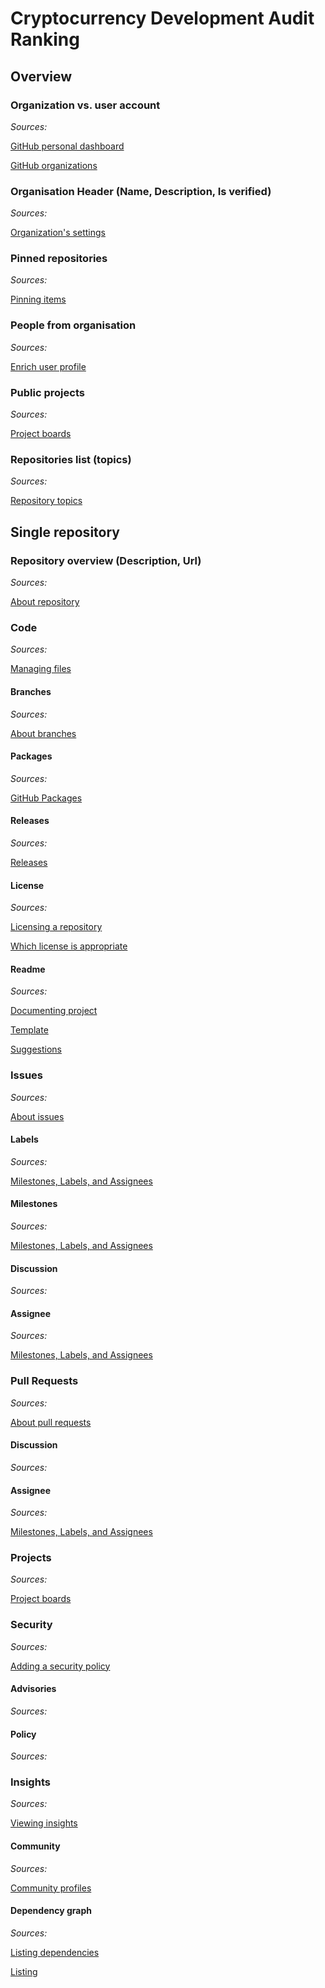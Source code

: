 # Cryptocurrency Development Audit Ranking

## Overview

### Organization vs. user account

*Sources:*

[GitHub personal dashboard](https://help.github.com/en/github/setting-up-and-managing-your-github-user-account/about-your-personal-dashboard)

[GitHub organizations](https://help.github.com/en/github/setting-up-and-managing-organizations-and-teams/about-organizations)

### Organisation Header (Name, Description, Is verified)

*Sources:*

[Organization's settings](https://help.github.com/en/github/setting-up-and-managing-organizations-and-teams/accessing-your-organizations-settings)

### Pinned repositories

*Sources:*

[Pinning items](https://help.github.com/en/github/setting-up-and-managing-your-github-profile/pinning-items-to-your-profile)

### People from organisation

*Sources:*

[Enrich user profile](https://help.github.com/en/github/setting-up-and-managing-your-github-profile/about-your-profile)

### Public projects

*Sources:*

[Project boards](https://help.github.com/en/github/managing-your-work-on-github/about-project-boards)

### Repositories list (topics)

*Sources:*

[Repository topics](https://help.github.com/en/github/administering-a-repository/classifying-your-repository-with-topics)

## Single repository

### Repository overview (Description, Url)

*Sources:*

[About repository](https://help.github.com/en/github/getting-started-with-github/create-a-repo)

### Code

*Sources:*

[Managing files](https://help.github.com/en/github/managing-files-in-a-repository)

#### Branches

*Sources:*

[About branches](https://help.github.com/en/github/collaborating-with-issues-and-pull-requests/about-branches)

#### Packages

*Sources:*

[GitHub Packages](https://github.com/features/packages)

#### Releases

*Sources:*

[Releases](https://help.github.com/en/github/administering-a-repository/about-releases)

#### License

*Sources:*

[Licensing a repository](https://help.github.com/en/github/creating-cloning-and-archiving-repositories/licensing-a-repository)

[Which license is appropriate](https://opensource.guide/legal/#which-open-source-license-is-appropriate-for-my-project)

#### Readme

*Sources:*

[Documenting project](https://guides.github.com/features/wikis/)

[Template](https://gist.github.com/PurpleBooth/109311bb0361f32d87a2)

[Suggestions](https://www.makeareadme.com/)

### Issues

*Sources:*

[About issues](https://help.github.com/en/github/managing-your-work-on-github/about-issues)

#### Labels

*Sources:*

[Milestones, Labels, and Assignees](https://guides.github.com/features/issues/)

#### Milestones

*Sources:*

[Milestones, Labels, and Assignees](https://guides.github.com/features/issues/)

#### Discussion

*Sources:*

#### Assignee

*Sources:*

[Milestones, Labels, and Assignees](https://guides.github.com/features/issues/)

### Pull Requests

*Sources:*

[About pull requests](https://help.github.com/en/github/collaborating-with-issues-and-pull-requests/about-pull-requests)

#### Discussion

*Sources:*

#### Assignee

*Sources:*

[Milestones, Labels, and Assignees](https://guides.github.com/features/issues/)

### Projects

*Sources:*

[Project boards](https://help.github.com/en/github/managing-your-work-on-github/about-project-boards)

### Security

*Sources:*

[Adding a security policy](https://help.github.com/en/github/managing-security-vulnerabilities/adding-a-security-policy-to-your-repository)

#### Advisories

*Sources:*

#### Policy

*Sources:*

### Insights

*Sources:*

[Viewing insights](https://help.github.com/en/github/setting-up-and-managing-organizations-and-teams/viewing-insights-for-your-organization)

#### Community

*Sources:*

[Community profiles](https://help.github.com/en/github/building-a-strong-community/about-community-profiles-for-public-repositories)

#### Dependency graph

*Sources:*

[Listing dependencies](https://help.github.com/en/github/visualizing-repository-data-with-graphs/listing-the-packages-that-a-repository-depends-on)

[Listing](https://help.github.com/en/github/visualizing-repository-data-with-graphs/listing-the-projects-that-depend-on-a-repository)